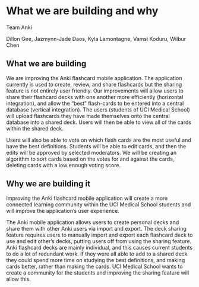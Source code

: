 # What we are building and why

Team Anki

Dillon Gee, Jazmynn-Jade Daos, Kyla Lamontagne, Vamsi Koduru, Wilbur Chen

## What we are building

We are improving the Anki flashcard mobile application. The application currently is used to create, review, and share flashcards but the sharing feature is not entirely user friendly. Our improvements will allow users to share their flashcard decks with one another more efficiently (horizontal integration), and allow the “best” flash-cards to be entered into a central database (vertical integration). The users (students of UCI Medical School) will upload flashcards they have made themselves onto the central database into a shared deck. Users will then be able to view all of the cards within the shared deck. 

Users will also be able to vote on which flash cards are the most useful and have the best definitions. Students will be able to edit cards, and then the edits will be approved by selected moderators. We will be creating an algorithm to sort cards based on the votes for and against the cards, deleting cards with a low enough voting score.

## Why we are building it

Improving the Anki flashcard mobile application will create a more connected learning community within the UCI Medical School students and will improve the application’s user experience.

The Anki mobile application allows users to create personal decks and share them with other Anki users via import and export. The deck sharing feature requires users to manually import and export each flashcard deck to use and edit other’s decks, putting users off from using the sharing feature. Anki flashcard decks are mainly individual, and this causes current students to do a lot of redundant work. If they were all able to add to a shared deck they could spend more time on studying the best definitions, and making cards better, rather than making the cards. UCI Medical School wants to create a community for the students and improving the sharing feature will allow this.


